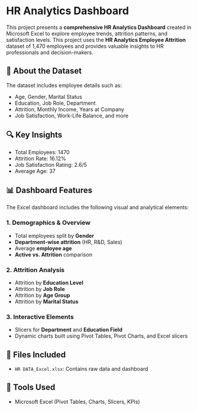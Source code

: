 # HR Analytics Dashboard

This project presents a **comprehensive HR Analytics Dashboard** created in Microsoft Excel to explore employee trends, attrition patterns, and satisfaction levels. This project uses the **HR Analytics Employee Attrition** dataset of 1,470 employees and provides valuable insights to HR professionals and decision-makers.

## 📌 About the Dataset

The dataset includes employee details such as:
- Age, Gender, Marital Status
- Education, Job Role, Department
- Attrition, Monthly Income, Years at Company
- Job Satisfaction, Work-Life Balance, and more

## 🔍 Key Insights
- Total Employees: 1470
- Attrition Rate: 16.12%
- Job Satisfaction Rating: 2.6/5
- Average Age: 37

## 📊 Dashboard Features

The Excel dashboard includes the following visual and analytical elements:

### 1. **Demographics & Overview**
- Total employees split by **Gender**
- **Department-wise attrition** (HR, R&D, Sales)
- Average **employee age**
- **Active vs. Attrition** comparison

### 2. **Attrition Analysis**
- Attrition by **Education Level**
- Attrition by **Job Role**
- Attrition by **Age Group**
- Attrition by **Marital Status**

### 3. **Interactive Elements**
- Slicers for **Department** and **Education Field**
- Dynamic charts built using Pivot Tables, Pivot Charts, and Excel slicers

## 📁 Files Included
- `HR DATA_Excel.xlsx`: Contains raw data and dashboard

## 🚀 Tools Used
- Microsoft Excel (Pivot Tables, Charts, Slicers, KPIs)
